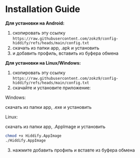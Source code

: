 # Installation Guide
**Для установки на Android:**
1. скопировать эту ссылку ```https://raw.githubusercontent.com/zokz9/config-hiddify/refs/heads/main/config.txt```
3. скачать из папки app, .apk и установить
4. и добавить профиль, вставить из буфера обмена


**Для установки на Linux/Windows:**
1. скопировать эту ссылку ```https://raw.githubusercontent.com/zokz9/config-hiddify/refs/heads/main/config.txt```
3. скачайте и установите приложение:

Windows:

скачать из папки app, .exe и установить

Linux:

скачать из папки app, .AppImage и установить
```bash
chmod +x Hiddify.AppImage
./Hiddify.AppImage
```
3. нажмите добавить профиль и вставте из буфера обмена
